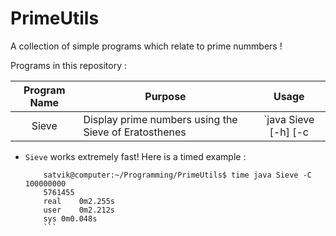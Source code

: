 # PrimeUtils
A collection of simple programs which relate to prime nummbers !

Programs in this repository :

| Program Name  | Purpose                                               | Usage                                  |
| :------------:|-------------------------------------------------------|:--------------------------------------:|
| Sieve         | Display prime numbers using the Sieve of Eratosthenes | `java Sieve [-h] [-c | -C] maxNumber`  |


+ `Sieve` works extremely fast! Here is a timed example :
        
	```
        satvik@computer:~/Programming/PrimeUtils$ time java Sieve -C 100000000
        5761455
        real	0m2.255s
        user	0m2.212s
        sys	0m0.048s
        ```
    
